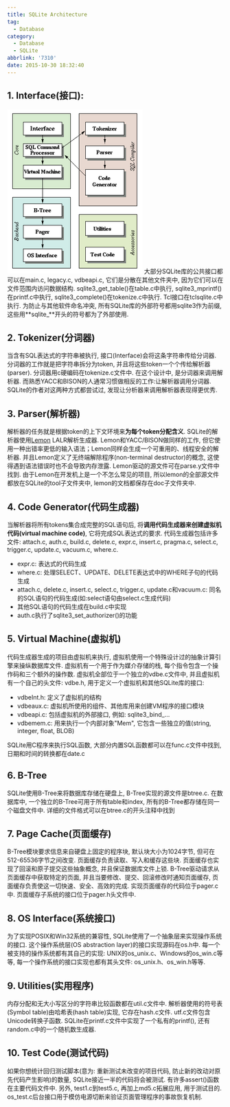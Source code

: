 ```yaml
---
title: SQLite Architecture
tag:
  - Database
category:
  - Database
  - SQLite
abbrlink: '7310'
date: 2015-10-30 18:32:40
---
```


## 1. Interface(接口):
![Architecture-Of-SQLite](/images/SQLite/arch-of-SQLite.gif)
大部分SQLite库的公共接口都可以在main.c, legacy.c, vdbeapi.c, 它们是分散在其他文件夹中, 因为它们可以在文件范围内访问数据结构. sqlite3\_get\_table()在table.c中执行, sqlite3\_mprintf()在printf.c中执行, sqlite3\_complete()在tokenize.c中执行. Tcl接口在tclsqlite.c中执行. 
为防止与其他软件命名冲突, 所有SQLite库的外部符号都用sqlite3作为前缀, 这些用**sqlite_**开头的符号都为了外部使用. 



## 2. Tokenizer(分词器)
当含有SQL表达式的字符串被执行, 接口(Interface)会将这条字符串传给分词器. 分词器的工作就是把字符串拆分为token, 并且将这些token一个个传给解析器(parser). 分词器用c硬编码在tokenize.c文件中. 
在这个设计中, 是分词器来调用解析器. 而熟悉YACC和BISON的人通常习惯做相反的工作:让解析器调用分词器. SQLite的作者对这两种方式都尝试过, 发现让分析器来调用解析器表现得更优秀. 



## 3. Parser(解析器)
解析器的任务就是根据token的上下文环境来**为每个token分配含义**. SQLite的解析器使用[Lemon](http://www.sqlite.org/src/doc/trunk/doc/lemon.html) LALR解析生成器. Lemon和YACC/BISON做同样的工作, 但它使用一种出错率更低的输入语法；Lemon同样会生成一个可重用的、线程安全的解析器. 并且Lemon定义了无终端解除程序(non-terminal destructor)的概念, 这使得遇到语法错误时也不会导致内存泄露. Lemon驱动的源文件可在parse.y文件中找到. 
由于Lemon在开发机上是一个不怎么常见的项目, 所以lemon的全部源文件都放在SQLite的tool子文件夹中, lemon的文档都保存在doc子文件夹中. 



## 4. Code Generator(代码生成器)
当解析器将所有tokens集合成完整的SQL语句后, 将**调用代码生成器来创建虚拟机代码(virtual machine code)**, 它将完成SQL表达式的要求. 代码生成器包括许多文件: attach.c, auth.c, build.c, delete.c, expr.c, insert.c, pragma.c, select.c, trigger.c, update.c, vacuum.c, where.c. 
* expr.c: 表达式的代码生成
* where.c: 处理SELECT、UPDATE、DELETE表达式中的WHERE子句的代码生成
* attach.c, delete.c, insert.c, select.c, trigger.c, update.c和vacuum.c: 同名的SQL语句的代码生成(如:select语句由select.c生成代码)　
* 其他SQL语句的代码生成在build.c中实现
* auth.c执行了sqlite3\_set\_authorizer()的功能



## 5. Virtual Machine(虚拟机)
代码生成器生成的项目由虚拟机来执行, 虚拟机使用一个特殊设计过的抽象计算引擎来操纵数据库文件. 虚拟机有一个用于作为媒介存储的栈, 每个指令包含一个操作码和三个额外的操作数. 虚拟机全部位于一个独立的vdbe.c文件中, 并且虚拟机有一个自己的头文件: vdbe.h, 用于定义一个虚拟机和其他SQLite库的接口:
* vdbeInt.h: 定义了虚拟机的结构
* vdbeaux.c: 虚拟机所使用的组件、其他库用来创建VM程序的接口模块
* vdbeapi.c: 包括虚拟机的外部接口, 例如: sqlite3\_bind\_...
* vdbemem.c: 用来执行一个内部对象"Mem", 它包含一些独立的值(string, integer, float, BLOB)

SQLite用C程序来执行SQL函数, 大部分内置SQL函数都可以在func.c文件中找到, 日期和时间的转换都在date.c



## 6. B-Tree
SQLite使用B-Tree来将数据库存储在硬盘上, B-Tree实现的源文件是btree.c. 在数据库中, 一个独立的B-Tree可用于所有table和index, 所有的B-Tree都存储在同一个磁盘文件中. 详细的文件格式可以在btree.c的开头注释中找到



## 7. Page Cache(页面缓存)
B-Tree模块要求信息来自硬盘上固定的程序块, 默认块大小为1024字节, 但可在512-65536字节之间改变. 页面缓存负责读取、写入和缓存这些块. 页面缓存也实现了回滚和原子提交这些抽象概念, 并且保证数据库文件上锁. B-Tree驱动请求从页面缓存中获取特定的页面, 并且当要修改、提交、回滚修改时通知页面缓存, 页面缓存负责使这一切快速、安全、高效的完成. 实现页面缓存的代码位于pager.c中. 页面缓存子系统的接口位于pager.h头文件中. 



## 8. OS Interface(系统接口)
为了实现POSIX和Win32系统的兼容性, SQLite使用了一个抽象层来实现操作系统的接口. 这个操作系统层(OS abstraction layer)的接口实现源码在os.h中. 每一个被支持的操作系统都有其自己的实现: UNIX的os_unix.c、Windows的os_win.c等等, 每一个操作系统的接口实现也都有其头文件: os_unix.h、os_win.h等等. 



## 9. Utilities(实用程序)
内存分配和无大小写区分的字符串比较函数都在util.c文件中. 解析器使用的符号表(Symbol table)由哈希表(hash table)实现, 它存在hash.c文件. utf.c文件包含Unicode转换子函数. SQLite在printf.c文件中实现了一个私有的printf(), 还有random.c中的一个随机数生成器. 



## 10. Test Code(测试代码)
如果你想统计回归测试脚本(意为: 重新测试未改变的项目代码, 防止新的改动对原先代码产生影响)的数量, SQLite接近一半的代码将会被测试. 有许多assert()函数在主要代码文件中. 另外, test1.c到test5.c, 再加上md5.c拓展应用, 用于测试目的. os_test.c后台接口用于模仿电源切断来验证页面管理程序的事故恢复机制.
